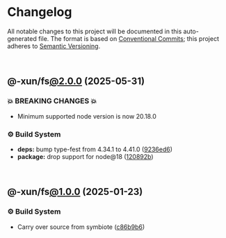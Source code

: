 # Changelog

All notable changes to this project will be documented in this auto-generated
file. The format is based on [Conventional Commits][1];
this project adheres to [Semantic Versioning][2].

<br />

## @-xun/fs[@2.0.0][3] (2025-05-31)

### 💥 BREAKING CHANGES 💥

- Minimum supported node version is now 20.18.0

### ⚙️ Build System

- **deps:** bump type-fest from 4.34.1 to 4.41.0 ([9236ed6][4])
- **package:** drop support for node\@18 ([120892b][5])

<br />

## @-xun/fs[@1.0.0][6] (2025-01-23)

### ⚙️ Build System

- Carry over source from symbiote ([c86b9b6][7])

[1]: https://conventionalcommits.org
[2]: https://semver.org
[3]: https://github.com/Xunnamius/fs-utils/compare/@-xun/fs@1.0.0...@-xun/fs@2.0.0
[4]: https://github.com/Xunnamius/fs-utils/commit/9236ed604548b6bf754b72a559ed9a2787f6d52c
[5]: https://github.com/Xunnamius/fs-utils/commit/120892b70807441e0dd33fbdca7b0d7de5f3c522
[6]: https://github.com/Xunnamius/fs-utils/compare/c86b9b6c660d1b8d96e0d70a31eb47c6987f4cc5...@-xun/fs@1.0.0
[7]: https://github.com/Xunnamius/fs-utils/commit/c86b9b6c660d1b8d96e0d70a31eb47c6987f4cc5
